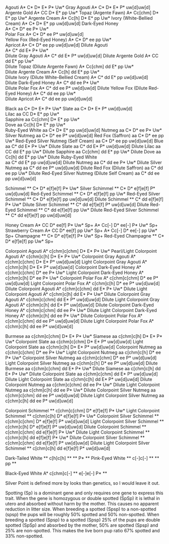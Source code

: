 Agouti
	A* C* D* E* P* Uw* 
Gray Agouti
	A* C* D* E* P* uw[d]uw[d] 
Argente Gold
	A* CC D* E* pp Uw* 
Topaz (Argente Fawn)
	A* Cc[chm] D* E* pp Uw*
Argente Cream 
	A* Cc[h] D* E* pp Uw*
Ivory (White-Bellied Cream) 
	A* C* D* E* pp uw[d]uw[d] 
Dark-Eyed Honey 	
	A* C* D* ee P* Uw*  
Polar Fox
	A* C* D* ee P* uw[d]uw[d]  
Yellow Fox (Red-Eyed Honey)
	A* C* D* ee pp Uw*  
Apricot
	A* C* D* ee pp uw[d]uw[d] 
Dilute Agouti 	
	A* C* dd E* P* Uw*  
Dilute Gray Agouti
	A* C* dd E* P* uw[d]uw[d] 
Dilute Argente Gold
	A* CC dd E* pp Uw*  
Dilute Topaz (Dilute Argente Fawn)
	A* Cc[chm] dd E* pp Uw*  
Dilute Argente Cream
	A* Cc[h] dd E* pp Uw*  
Dilute Ivory (Dilute White-Bellied Cream)
	A* C* dd E* pp uw[d]uw[d]  
Dilute Dark-Eyed Honey
	A* C* dd ee P* Uw*  
Dilute Polar Fox
	A* C* dd ee P* uw[d]uw[d] 
Dilute Yellow Fox (Dilute Red-Eyed Honey)
	A* C* dd ee pp Uw*  
Dilute Apricot
	A* C* dd ee pp uw[d]uw[d]  

Black
	aa C* D* E* P* Uw* 
Slate
	aa C* D* E* P* uw[d]uw[d]  
Lilac
	aa CC D* E* pp Uw*  
Sapphire
	aa Cc[chm] D* E* pp Uw*  
Dove
	aa Cc[h] D* E* pp Uw*  
Ruby-Eyed White
	aa C* D* E* pp uw[d]uw[d]
Nutmeg
	aa C* D* ee P* Uw* 
Silver Nutmeg
	aa C* D* ee P* uw[d]uw[d] 
Red Fox (Saffron)
	aa C* D* ee pp Uw* 
Red-Eyed Silver Nutmeg (Self Cream)
	aa C* D* ee pp uw[d]uw[d] 
Blue
	aa C* dd E* P* Uw* 
Dilute Slate
	aa C* dd E* P* uw[d]uw[d] 
Dilute Lilac
	aa CC dd E* pp Uw* 
Dilute Sapphire
	aa Cc[chm] dd E* pp Uw* 
Dilute Dove
	aa Cc[h] dd E* pp Uw* 
Dilute Ruby-Eyed White	
	aa C* dd E* pp uw[d]uw[d] 
Dilute Nutmeg
	aa C* dd ee P* Uw*
Dilute Silver Nutmeg
	aa C* dd ee P* uw[d]uw[d] 
Dilute Red Fox (Dilute Saffron)
	aa C* dd ee pp Uw* 
Dilute Red-Eyed Silver Nutmeg (Dilute Self Cream)
	aa C* dd ee pp uw[d]uw[d] 

Schimmel
	** C* D* e[f]e[f] P* Uw* 
Silver Schimmel
	** C* D* e[f]e[f] P* uw[d]uw[d] 
Red-Eyed Schimmel
	** C* D* e[f]e[f] pp Uw* 
Red-Eyed Silver Schimmel
	** C* D* e[f]e[f] pp uw[d]uw[d] 
Dilute Schimmel
	** C* dd e[f]e[f] P* Uw* 
Dilute Silver Schimmel
	** C* dd e[f]e[f] P* uw[d]uw[d] 
Dilute Red-Eyed Schimmel
	** C* dd e[f]e[f] pp Uw* 
Dilute Red-Eyed Silver Schimmel
	** C* dd e[f]e[f] pp uw[d]uw[d] 

Honey Cream
	A* CC D* ee[f] P* Uw* Sp+ 
	A* Cc[-] D* ee[-] P* Uw* Sp+ 
Strawberry Cream
	A* CC D* ee[f] pp Uw* Sp+ 
	A* Cc[-] D* ee[-] pp Uw* Sp+ 
Champagne
	** C* D* e[f]e[f] P* Uw* Sp+ 
Red-Eyed Champagne
	** C* D* e[f]e[f] pp Uw* Sp+ 


Colorpoint Agouti
	A* c[chm]c[chm] D* E* P* Uw* 
Pearl/Light Colorpoint Agouti
	A* c[chm]c[h] D* E* P* Uw* 
Colorpoint Gray Agouti
	A* c[chm]c[chm] D* E* P* uw[d]uw[d] 
Light Colorpoint Gray Agouti
	A* c[chm]c[h] D* E* P* uw[d]uw[d] 
Colorpoint Dark-Eyed Honey
	A* c[chm]c[chm] D* ee P* Uw* 
Light Colorpoint Dark-Eyed Honey
	A* c[chm]c[h] D* ee P* Uw* 
Colorpoint Polar Fox
	A* c[chm]c[chm] D* ee P* uw[d]uw[d] 
Light Colorpoint Polar Fox
	A* c[chm]c[h] D* ee P* uw[d]uw[d] 
Dilute Colorpoint Agouti
	A* c[chm]c[chm] dd E* P* Uw* 
Dilute Light Colorpoint Agouti
	A* c[chm]c[h] dd E* P* Uw* 
Dilute Colorpoint Gray Agouti
	A* c[chm]c[chm] dd E* P* uw[d]uw[d] 
Dilute Light Colorpoint Gray Agouti
	A* c[chm]c[h] dd E* P* uw[d]uw[d] 
Dilute Colorpoint Dark-Eyed Honey
	A* c[chm]c[chm] dd ee P* Uw* 
Dilute Light Colorpoint Dark-Eyed Honey
	A* c[chm]c[h] dd ee P* Uw* 
Dilute Colorpoint Polar Fox
	A* c[chm]c[chm] dd ee P* uw[d]uw[d] 
Dilute Light Colorpoint Polar Fox
	A* c[chm]c[h] dd ee P* uw[d]uw[d] 

Burmese
	aa c[chm]c[chm] D* E* P* Uw* 
Siamese
	aa c[chm]c[h] D* E* P* Uw* 
Colorpoint Slate
	aa c[chm]c[chm] D* E* P* uw[d]uw[d] 
Light Colorpoint Slate
	aa c[chm]c[h] D* E* P* uw[d]uw[d] 
Colorpoint Nutmeg
	aa c[chm]c[chm] D* ee P* Uw* 
Light Colorpoint Nutmeg
	aa c[chm]c[h] D* ee P* Uw* 
Colorpoint Silver Nutmeg
	aa c[chm]c[chm] D* ee P* uw[d]uw[d] 
Light Colorpoint Silver Nutmeg
	aa c[chm]c[h] D* ee P* uw[d]uw[d] 
Dilute Burmese
	aa c[chm]c[chm] dd E* P* Uw* 
Dilute Siamese
	aa c[chm]c[h] dd E* P* Uw* 
Dilute Colorpoint Slate
	aa c[chm]c[chm] dd E* P* uw[d]uw[d] 
Dilute Light Colorpoint Slate
	aa c[chm]c[h] dd E* P* uw[d]uw[d] 
Dilute Colorpoint Nutmeg
	aa c[chm]c[chm] dd ee P* Uw* 
Dilute Light Colorpoint Nutmeg
	aa c[chm]c[h] dd ee P* Uw* 
Dilute Colorpoint Silver Nutmeg
	aa c[chm]c[chm] dd ee P* uw[d]uw[d] 
Dilute Light Colorpoint Silver Nutmeg
	aa c[chm]c[h] dd ee P* uw[d]uw[d] 

Colorpoint Schimmel
	** c[chm]c[chm] D* e[f]e[f] P* Uw* 
Light Colorpoint Schimmel
	** c[chm]c[h] D* e[f]e[f] P* Uw* 
Colorpoint Silver Schimmel
	** c[chm]c[chm] D* e[f]e[f] P* uw[d]uw[d] 
Light Colorpoint Silver Schimmel
	** c[chm]c[h] D* e[f]e[f] P* uw[d]uw[d] 
Dilute Colorpoint Schimmel
	** c[chm]c[chm] dd e[f]e[f] P* Uw* 
Dilute Light Colorpoint Schimmel
	** c[chm]c[h] dd e[f]e[f] P* Uw* 
Dilute Colorpoint Silver Schimmel
	** c[chm]c[chm] dd e[f]e[f] P* uw[d]uw[d] 
Dilute Light Colorpoint Silver Schimmel
	** c[chm]c[h] dd e[f]e[f] P* uw[d]uw[d]

Dark-Tailed White
	** c[h]c[h] ** ** P* ** 
Pink-Eyed White
	** c[-]c[-] ** ** pp ** 

Black-Eyed White
	A* c[chm]c[-] ** e[-]e[-] P* **

Silver Point is defined more by looks than genetics, so I would leave it out.

Spotting (Sp) is a dominant gene and only requires one gene to express this trait. When the gene is homozygous or double spotted (SpSp) it is lethal in utero and absorbed without harm by the mother. This causes no apparent reduction in litter size. When breeding a spotted (Spsp) to a non-spotted (spsp) the pups will be roughly 50% spotted and 50% non-spotted. When breeding a spotted (Spsp) to a spotted (Spsp) 25% of the pups are double spotted (SpSp) and absorbed by the mother, 50% are spotted (Spsp) and 25% are non-spotted. This makes the live born pup ratio 67% spotted and 33% non-spotted.

